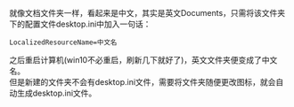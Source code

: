 就像文档文件夹一样，看起来是中文，其实是英文Documents，只需将该文件夹下的配置文件desktop.ini中加入一句话：  
```
LocalizedResourceName=中文名
```
之后重启计算机(win10不必重启，刷新几下就好了)，英文文件夹便变成了中文名。  
但是新建的文件夹不会有desktop.ini文件，需要将文件夹随便更改图标，就会自动生成desktop.ini文件。
